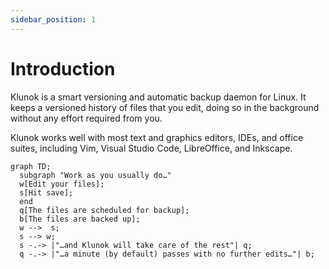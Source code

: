 ```yaml
---
sidebar_position: 1
---
```


# Introduction

Klunok is a smart versioning and automatic backup daemon for Linux.
It keeps a versioned history of files that you edit,
doing so in the background without any effort required from you.

Klunok works well with most text and graphics editors, IDEs, and office suites,
including Vim, Visual Studio Code, LibreOffice, and Inkscape.

```mermaid
graph TD;
  subgraph "Work as you usually do…"
  w[Edit your files];
  s[Hit save];
  end
  q[The files are scheduled for backup];
  b[The files are backed up];
  w -->  s;
  s --> w;
  s -.-> |"…and Klunok will take care of the rest"| q;
  q -.-> |"…a minute (by default) passes with no further edits…"| b;
```
